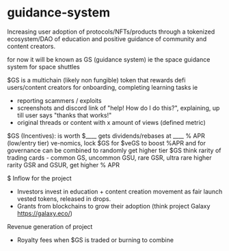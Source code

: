 # guidance-system
Increasing user adoption of protocols/NFTs/products through a tokenized ecosystem/DAO of education and positive guidance of community and content creators.

for now it will be known as GS (guidance system) ie the space guidance system for space shuttles

$GS is a multichain (likely non fungible) token that rewards defi users/content creators for onboarding, completing learning tasks ie
- reporting scammers / exploits 
- screenshots and discord link of "help! How do I do this?", explaining, up till user says "thanks that works!"
- original threads or content with x amount of views (defined metric)

$GS (Incentives):
is worth $____
gets dividends/rebases at ____ % APR (low/entry tier)
ve-nomics, lock $GS for $veGS to boost %APR and for governance
can be combined to randomly get higher tier $GS think rarity of trading cards - common GS, uncommon GSU, rare GSR, ultra rare
higher rarity GSR and GSUR, get higher % APR

$ Inflow for the project 
- Investors invest in education + content creation movement as fair launch vested tokens, released in drops.
- Grants from blockchains to grow their adoption (think project Galaxy https://galaxy.eco/)

Revenue generation of project
- Royalty fees when $GS is traded or burning to combine
